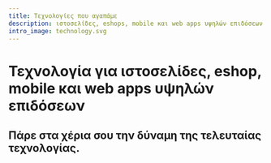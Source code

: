 ```yaml
---
title: Τεχνολογίες που αγαπάμε
description: ιστοσελίδες, eshops, mobile και web apps υψηλών επιδόσεων
intro_image: technology.svg
---
```

# Τεχνολογία για ιστοσελίδες, eshop, mobile και web apps υψηλών επιδόσεων
## Πάρε στα χέρια σου την δύναμη της τελευταίας τεχνολογίας.
